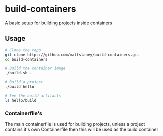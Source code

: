 # build-containers
A basic setup for building projects inside containers

## Usage
```bash
# Clone the repo
git clone https://github.com/mattslaney/build-containers.git
cd build-containers

# Build the container image
./build.sh .

# Build a project
./build hello

# See the build artifacts
ls hello/build
```

### Containerfile's
The main containerfile is used for building projects, unless a project contains it's own Containerfile then this will be used as the build container
